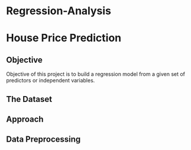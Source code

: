 # Regression-Analysis
# House Price Prediction
## Objective
Objective of this project is to build a regression model from a given set of predictors or independent variables.

## The Dataset

## Approach


## Data Preprocessing


## 



